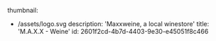 thumbnail:
  - /assets/logo.svg
description: 'Maxxweine, a local winestore'
title: 'M.A.X.X - Weine'
id: 2601f2cd-4b7d-4403-9e30-e45051f8c466

